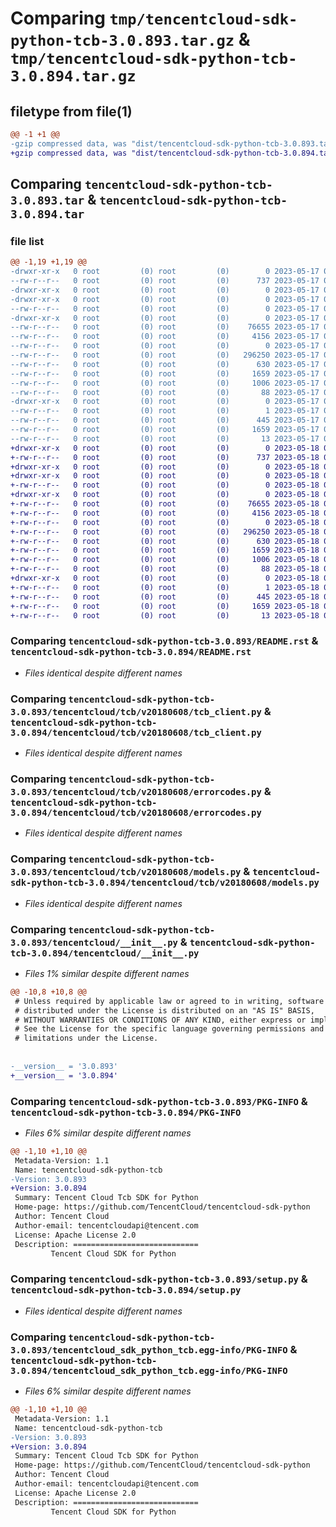 # Comparing `tmp/tencentcloud-sdk-python-tcb-3.0.893.tar.gz` & `tmp/tencentcloud-sdk-python-tcb-3.0.894.tar.gz`

## filetype from file(1)

```diff
@@ -1 +1 @@
-gzip compressed data, was "dist/tencentcloud-sdk-python-tcb-3.0.893.tar", last modified: Wed May 17 03:40:53 2023, max compression
+gzip compressed data, was "dist/tencentcloud-sdk-python-tcb-3.0.894.tar", last modified: Thu May 18 00:37:22 2023, max compression
```

## Comparing `tencentcloud-sdk-python-tcb-3.0.893.tar` & `tencentcloud-sdk-python-tcb-3.0.894.tar`

### file list

```diff
@@ -1,19 +1,19 @@
-drwxr-xr-x   0 root         (0) root         (0)        0 2023-05-17 03:40:53.000000 tencentcloud-sdk-python-tcb-3.0.893/
--rw-r--r--   0 root         (0) root         (0)      737 2023-05-17 03:40:53.000000 tencentcloud-sdk-python-tcb-3.0.893/README.rst
-drwxr-xr-x   0 root         (0) root         (0)        0 2023-05-17 03:40:53.000000 tencentcloud-sdk-python-tcb-3.0.893/tencentcloud/
-drwxr-xr-x   0 root         (0) root         (0)        0 2023-05-17 03:40:53.000000 tencentcloud-sdk-python-tcb-3.0.893/tencentcloud/tcb/
--rw-r--r--   0 root         (0) root         (0)        0 2023-05-17 03:40:53.000000 tencentcloud-sdk-python-tcb-3.0.893/tencentcloud/tcb/__init__.py
-drwxr-xr-x   0 root         (0) root         (0)        0 2023-05-17 03:40:53.000000 tencentcloud-sdk-python-tcb-3.0.893/tencentcloud/tcb/v20180608/
--rw-r--r--   0 root         (0) root         (0)    76655 2023-05-17 03:40:53.000000 tencentcloud-sdk-python-tcb-3.0.893/tencentcloud/tcb/v20180608/tcb_client.py
--rw-r--r--   0 root         (0) root         (0)     4156 2023-05-17 03:40:53.000000 tencentcloud-sdk-python-tcb-3.0.893/tencentcloud/tcb/v20180608/errorcodes.py
--rw-r--r--   0 root         (0) root         (0)        0 2023-05-17 03:40:53.000000 tencentcloud-sdk-python-tcb-3.0.893/tencentcloud/tcb/v20180608/__init__.py
--rw-r--r--   0 root         (0) root         (0)   296250 2023-05-17 03:40:53.000000 tencentcloud-sdk-python-tcb-3.0.893/tencentcloud/tcb/v20180608/models.py
--rw-r--r--   0 root         (0) root         (0)      630 2023-05-17 03:40:53.000000 tencentcloud-sdk-python-tcb-3.0.893/tencentcloud/__init__.py
--rw-r--r--   0 root         (0) root         (0)     1659 2023-05-17 03:40:53.000000 tencentcloud-sdk-python-tcb-3.0.893/PKG-INFO
--rw-r--r--   0 root         (0) root         (0)     1006 2023-05-17 03:40:53.000000 tencentcloud-sdk-python-tcb-3.0.893/setup.py
--rw-r--r--   0 root         (0) root         (0)       88 2023-05-17 03:40:53.000000 tencentcloud-sdk-python-tcb-3.0.893/setup.cfg
-drwxr-xr-x   0 root         (0) root         (0)        0 2023-05-17 03:40:53.000000 tencentcloud-sdk-python-tcb-3.0.893/tencentcloud_sdk_python_tcb.egg-info/
--rw-r--r--   0 root         (0) root         (0)        1 2023-05-17 03:40:53.000000 tencentcloud-sdk-python-tcb-3.0.893/tencentcloud_sdk_python_tcb.egg-info/dependency_links.txt
--rw-r--r--   0 root         (0) root         (0)      445 2023-05-17 03:40:53.000000 tencentcloud-sdk-python-tcb-3.0.893/tencentcloud_sdk_python_tcb.egg-info/SOURCES.txt
--rw-r--r--   0 root         (0) root         (0)     1659 2023-05-17 03:40:53.000000 tencentcloud-sdk-python-tcb-3.0.893/tencentcloud_sdk_python_tcb.egg-info/PKG-INFO
--rw-r--r--   0 root         (0) root         (0)       13 2023-05-17 03:40:53.000000 tencentcloud-sdk-python-tcb-3.0.893/tencentcloud_sdk_python_tcb.egg-info/top_level.txt
+drwxr-xr-x   0 root         (0) root         (0)        0 2023-05-18 00:37:22.000000 tencentcloud-sdk-python-tcb-3.0.894/
+-rw-r--r--   0 root         (0) root         (0)      737 2023-05-18 00:37:22.000000 tencentcloud-sdk-python-tcb-3.0.894/README.rst
+drwxr-xr-x   0 root         (0) root         (0)        0 2023-05-18 00:37:22.000000 tencentcloud-sdk-python-tcb-3.0.894/tencentcloud/
+drwxr-xr-x   0 root         (0) root         (0)        0 2023-05-18 00:37:22.000000 tencentcloud-sdk-python-tcb-3.0.894/tencentcloud/tcb/
+-rw-r--r--   0 root         (0) root         (0)        0 2023-05-18 00:37:22.000000 tencentcloud-sdk-python-tcb-3.0.894/tencentcloud/tcb/__init__.py
+drwxr-xr-x   0 root         (0) root         (0)        0 2023-05-18 00:37:22.000000 tencentcloud-sdk-python-tcb-3.0.894/tencentcloud/tcb/v20180608/
+-rw-r--r--   0 root         (0) root         (0)    76655 2023-05-18 00:37:22.000000 tencentcloud-sdk-python-tcb-3.0.894/tencentcloud/tcb/v20180608/tcb_client.py
+-rw-r--r--   0 root         (0) root         (0)     4156 2023-05-18 00:37:22.000000 tencentcloud-sdk-python-tcb-3.0.894/tencentcloud/tcb/v20180608/errorcodes.py
+-rw-r--r--   0 root         (0) root         (0)        0 2023-05-18 00:37:22.000000 tencentcloud-sdk-python-tcb-3.0.894/tencentcloud/tcb/v20180608/__init__.py
+-rw-r--r--   0 root         (0) root         (0)   296250 2023-05-18 00:37:22.000000 tencentcloud-sdk-python-tcb-3.0.894/tencentcloud/tcb/v20180608/models.py
+-rw-r--r--   0 root         (0) root         (0)      630 2023-05-18 00:37:22.000000 tencentcloud-sdk-python-tcb-3.0.894/tencentcloud/__init__.py
+-rw-r--r--   0 root         (0) root         (0)     1659 2023-05-18 00:37:22.000000 tencentcloud-sdk-python-tcb-3.0.894/PKG-INFO
+-rw-r--r--   0 root         (0) root         (0)     1006 2023-05-18 00:37:22.000000 tencentcloud-sdk-python-tcb-3.0.894/setup.py
+-rw-r--r--   0 root         (0) root         (0)       88 2023-05-18 00:37:22.000000 tencentcloud-sdk-python-tcb-3.0.894/setup.cfg
+drwxr-xr-x   0 root         (0) root         (0)        0 2023-05-18 00:37:22.000000 tencentcloud-sdk-python-tcb-3.0.894/tencentcloud_sdk_python_tcb.egg-info/
+-rw-r--r--   0 root         (0) root         (0)        1 2023-05-18 00:37:22.000000 tencentcloud-sdk-python-tcb-3.0.894/tencentcloud_sdk_python_tcb.egg-info/dependency_links.txt
+-rw-r--r--   0 root         (0) root         (0)      445 2023-05-18 00:37:22.000000 tencentcloud-sdk-python-tcb-3.0.894/tencentcloud_sdk_python_tcb.egg-info/SOURCES.txt
+-rw-r--r--   0 root         (0) root         (0)     1659 2023-05-18 00:37:22.000000 tencentcloud-sdk-python-tcb-3.0.894/tencentcloud_sdk_python_tcb.egg-info/PKG-INFO
+-rw-r--r--   0 root         (0) root         (0)       13 2023-05-18 00:37:22.000000 tencentcloud-sdk-python-tcb-3.0.894/tencentcloud_sdk_python_tcb.egg-info/top_level.txt
```

### Comparing `tencentcloud-sdk-python-tcb-3.0.893/README.rst` & `tencentcloud-sdk-python-tcb-3.0.894/README.rst`

 * *Files identical despite different names*

### Comparing `tencentcloud-sdk-python-tcb-3.0.893/tencentcloud/tcb/v20180608/tcb_client.py` & `tencentcloud-sdk-python-tcb-3.0.894/tencentcloud/tcb/v20180608/tcb_client.py`

 * *Files identical despite different names*

### Comparing `tencentcloud-sdk-python-tcb-3.0.893/tencentcloud/tcb/v20180608/errorcodes.py` & `tencentcloud-sdk-python-tcb-3.0.894/tencentcloud/tcb/v20180608/errorcodes.py`

 * *Files identical despite different names*

### Comparing `tencentcloud-sdk-python-tcb-3.0.893/tencentcloud/tcb/v20180608/models.py` & `tencentcloud-sdk-python-tcb-3.0.894/tencentcloud/tcb/v20180608/models.py`

 * *Files identical despite different names*

### Comparing `tencentcloud-sdk-python-tcb-3.0.893/tencentcloud/__init__.py` & `tencentcloud-sdk-python-tcb-3.0.894/tencentcloud/__init__.py`

 * *Files 1% similar despite different names*

```diff
@@ -10,8 +10,8 @@
 # Unless required by applicable law or agreed to in writing, software
 # distributed under the License is distributed on an "AS IS" BASIS,
 # WITHOUT WARRANTIES OR CONDITIONS OF ANY KIND, either express or implied.
 # See the License for the specific language governing permissions and
 # limitations under the License.
 
 
-__version__ = '3.0.893'
+__version__ = '3.0.894'
```

### Comparing `tencentcloud-sdk-python-tcb-3.0.893/PKG-INFO` & `tencentcloud-sdk-python-tcb-3.0.894/PKG-INFO`

 * *Files 6% similar despite different names*

```diff
@@ -1,10 +1,10 @@
 Metadata-Version: 1.1
 Name: tencentcloud-sdk-python-tcb
-Version: 3.0.893
+Version: 3.0.894
 Summary: Tencent Cloud Tcb SDK for Python
 Home-page: https://github.com/TencentCloud/tencentcloud-sdk-python
 Author: Tencent Cloud
 Author-email: tencentcloudapi@tencent.com
 License: Apache License 2.0
 Description: ============================
         Tencent Cloud SDK for Python
```

### Comparing `tencentcloud-sdk-python-tcb-3.0.893/setup.py` & `tencentcloud-sdk-python-tcb-3.0.894/setup.py`

 * *Files identical despite different names*

### Comparing `tencentcloud-sdk-python-tcb-3.0.893/tencentcloud_sdk_python_tcb.egg-info/PKG-INFO` & `tencentcloud-sdk-python-tcb-3.0.894/tencentcloud_sdk_python_tcb.egg-info/PKG-INFO`

 * *Files 6% similar despite different names*

```diff
@@ -1,10 +1,10 @@
 Metadata-Version: 1.1
 Name: tencentcloud-sdk-python-tcb
-Version: 3.0.893
+Version: 3.0.894
 Summary: Tencent Cloud Tcb SDK for Python
 Home-page: https://github.com/TencentCloud/tencentcloud-sdk-python
 Author: Tencent Cloud
 Author-email: tencentcloudapi@tencent.com
 License: Apache License 2.0
 Description: ============================
         Tencent Cloud SDK for Python
```

